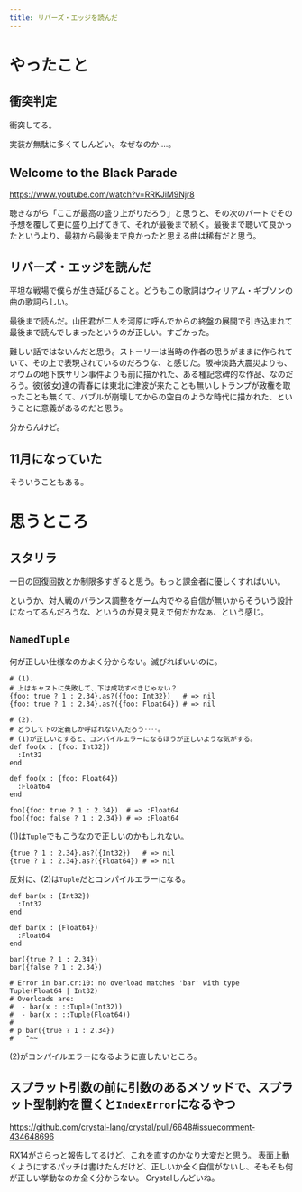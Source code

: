 ```yaml
---
title: リバーズ・エッジを読んだ
---
```


# やったこと

## 衝突判定

衝突してる。

実装が無駄に多くてしんどい。なぜなのか‥‥。

## Welcome to the Black Parade

https://www.youtube.com/watch?v=RRKJiM9Njr8

聴きながら「ここが最高の盛り上がりだろう」と思うと、その次のパートでその予想を覆して更に盛り上げてきて、それが最後まで続く。最後まで聴いて良かったというより、最初から最後まで良かったと思える曲は稀有だと思う。

## リバーズ・エッジを読んだ

平坦な戦場で僕らが生き延びること。どうもこの歌詞はウィリアム・ギブソンの曲の歌詞らしい。

最後まで読んだ。山田君が二人を河原に呼んでからの終盤の展開で引き込まれて最後まで読んでしまったというのが正しい。すごかった。

難しい話ではないんだと思う。ストーリーは当時の作者の思うがままに作られていて、その上で表現されているのだろうな、と感じた。阪神淡路大震災よりも、オウムの地下鉄サリン事件よりも前に描かれた、ある種記念碑的な作品、なのだろう。彼(彼女)達の青春には東北に津波が来たことも無いしトランプが政権を取ったことも無くて、バブルが崩壊してからの空白のような時代に描かれた、ということに意義があるのだと思う。

分からんけど。

## 11月になっていた

そういうこともある。

# 思うところ

## スタリラ

一日の回復回数とか制限多すぎると思う。もっと課金者に優しくすればいい。

というか、対人戦のバランス調整をゲーム内でやる自信が無いからそういう設計になってるんだろうな、というのが見え見えで何だかなぁ、という感じ。

## `NamedTuple`

何が正しい仕様なのかよく分からない。滅びればいいのに。

```crystal
# (1).
# 上はキャストに失敗して、下は成功すべきじゃない？
{foo: true ? 1 : 2.34}.as?({foo: Int32})   # => nil
{foo: true ? 1 : 2.34}.as?({foo: Float64}) # => nil

# (2).
# どうして下の定義しか呼ばれないんだろう‥‥。
# (1)が正しいとすると、コンパイルエラーになるほうが正しいような気がする。
def foo(x : {foo: Int32})
  :Int32
end

def foo(x : {foo: Float64})
  :Float64
end

foo({foo: true ? 1 : 2.34})  # => :Float64
foo({foo: false ? 1 : 2.34}) # => :Float64
```

(1)は`Tuple`でもこうなので正しいのかもしれない。

```crystal
{true ? 1 : 2.34}.as?({Int32})   # => nil
{true ? 1 : 2.34}.as?({Float64}) # => nil
```

反対に、(2)は`Tuple`だとコンパイルエラーになる。

```crystal
def bar(x : {Int32})
  :Int32
end

def bar(x : {Float64})
  :Float64
end

bar({true ? 1 : 2.34})
bar({false ? 1 : 2.34})

# Error in bar.cr:10: no overload matches 'bar' with type Tuple(Float64 | Int32)
# Overloads are:
#  - bar(x : ::Tuple(Int32))
#  - bar(x : ::Tuple(Float64))
#
# p bar({true ? 1 : 2.34})
#   ^~~
```

(2)がコンパイルエラーになるように直したいところ。

## スプラット引数の前に引数のあるメソッドで、スプラット型制約を置くと`IndexError`になるやつ

https://github.com/crystal-lang/crystal/pull/6648#issuecomment-434648696

RX14がさらっと報告してるけど、これを直すのかなり大変だと思う。
表面上動くようにするパッチは書けたんだけど、正しいか全く自信がないし、そもそも何が正しい挙動なのか全く分からない。
Crystalしんどいね。
